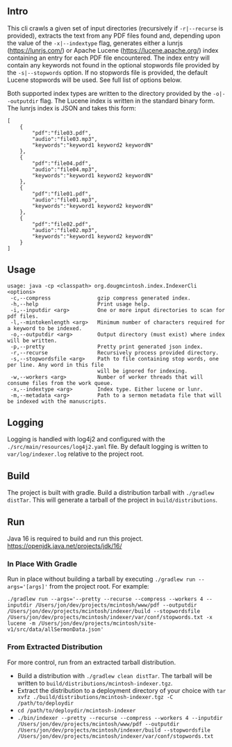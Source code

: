 ## Intro

This cli crawls a given set of input directories (recursively if `-r|--recurse` is provided), extracts the text from any PDF files found and, depending upon the value of the `-x|--indextype` flag, generates either a lunrjs (https://lunrjs.com/) or Apache Lucene (https://lucene.apache.org/) index containing an entry for each PDF file encountered. The index entry will contain any keywords not found in the optional stopwords file provided by the `-s|--stopwords` option. If no stopwords file is provided, the default Lucene stopwords will be used. See full list of options below.

Both supported index types are written to the directory provided by the `-o|--outputdir` flag. The Lucene index is written in the standard binary form. The lunrjs index is JSON and takes this form:

```
[
	{
		"pdf":"file03.pdf",
		"audio":"file03.mp3",
		"keywords":"keyword1 keyword2 keywordN"
	},
	{
		"pdf":"file04.pdf",
		"audio":"file04.mp3",
		"keywords":"keyword1 keyword2 keywordN"
	},
	{
		"pdf":"file01.pdf",
		"audio":"file01.mp3",
		"keywords":"keyword1 keyword2 keywordN"
	},
	{
		"pdf":"file02.pdf",
		"audio":"file02.mp3",
		"keywords":"keyword1 keyword2 keywordN"
	}
]
```

## Usage

```
usage: java -cp <classpath> org.dougmcintosh.index.IndexerCli <options>
 -c,--compress               gzip compress generated index.
 -h,--help                   Print usage help.
 -i,--inputdir <arg>         One or more input directories to scan for pdf files.
 -l,--mintokenlength <arg>   Minimum number of characters required for a keyword to be indexed.
 -o,--outputdir <arg>        Output directory (must exist) where index will be written.
 -p,--pretty                 Pretty print generated json index.
 -r,--recurse                Recursively process provided directory.
 -s,--stopwordsfile <arg>    Path to file containing stop words, one per line. Any word in this file
                             will be ignored for indexing.
 -w,--workers <arg>          Number of worker threads that will consume files from the work queue.
 -x,--indextype <arg>        Index type. Either lucene or lunr.
 -m,--metadata <arg>         Path to a sermon metadata file that will be indexed with the manuscripts.
 ```
 
## Logging

Logging is handled with log4j2 and configured with the `./src/main/resources/log4j2.yaml` file. By default logging is written to `var/log/indexer.log` relative to the project root.
 
## Build
 
 The project is built with gradle. Build a distribution tarball with `./gradlew distTar`. This will generate a tarball of the project in `build/distributions`.
 
## Run

Java 16 is required to build and run this project. https://openjdk.java.net/projects/jdk/16/

### In Place With Gradle

Run in place without building a tarball by executing `./gradlew run --args='[args]'` from the project root. For example:

```
./gradlew run --args='--pretty --recurse --compress --workers 4 --inputdir /Users/jon/dev/projects/mcintosh/www/pdf --outputdir /Users/jon/dev/projects/mcintosh/indexer/build --stopwordsfile /Users/jon/dev/projects/mcintosh/indexer/var/conf/stopwords.txt -x lucene -m /Users/jon/dev/projects/mcintosh/site-v1/src/data/allSermonData.json'
```

### From Extracted Distribution

For more control, run from an extracted tarball distribution.

* Build a distribution with `./gradlew clean distTar`. The tarball will be written to `build/distributions/mcintosh-indexer.tgz`.
* Extract the distribution to a deployment directory of your choice with `tar xvfz ./build/distributions/mcintosh-indexer.tgz -C /path/to/deploydir`
* `cd /path/to/deploydir/mcintosh-indexer`
* `./bin/indexer --pretty --recurse --compress --workers 4 --inputdir /Users/jon/dev/projects/mcintosh/www/pdf --outputdir /Users/jon/dev/projects/mcintosh/indexer/build --stopwordsfile /Users/jon/dev/projects/mcintosh/indexer/var/conf/stopwords.txt`
